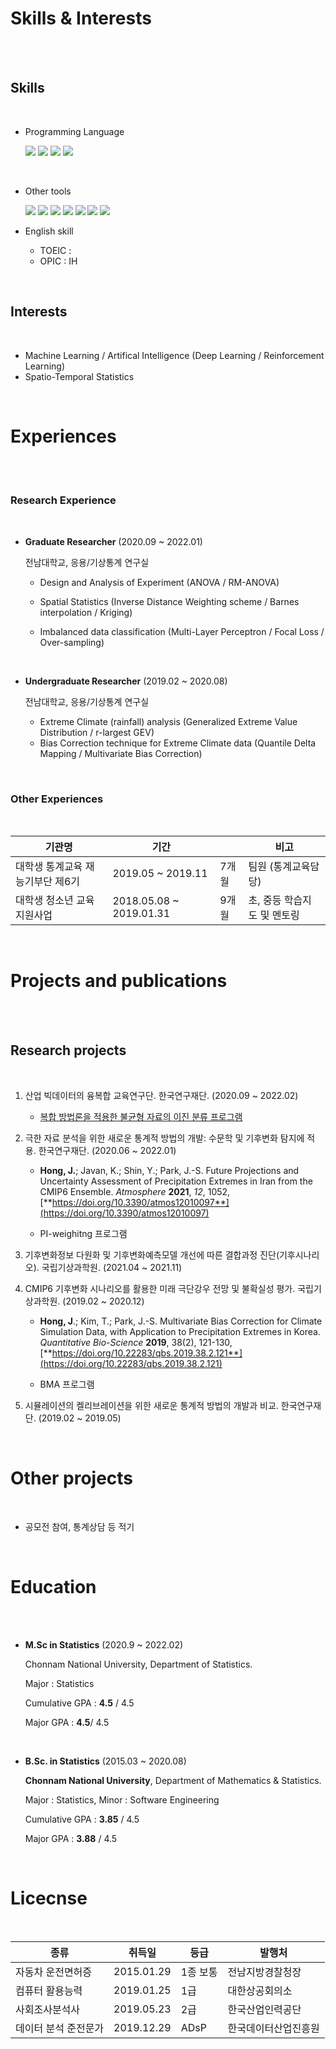 # Skills & Interests

<br>

<br>

## Skills

<br>

- Programming Language

  <img src="https://img.shields.io/badge/Python-black?style=flat-square&logo=python&logoColor=blue"/> <img src="https://img.shields.io/badge/R-black?style=flat-square&logo=R&logoColor=blue"/> <img src="https://img.shields.io/badge/C-black?style=flat-square&logo=C&logoColor=red"/>  <img src="https://img.shields.io/badge/java-black?style=flat-square&logo=java&logoColor=yellow"/>

  <br>

- Other tools

  <img src="https://img.shields.io/badge/Git-black?style=flat-square&logo=git&logoColor=red"/> <img src="https://img.shields.io/badge/Github-black?style=flat-square&logo=Github&logoColor=white"/> <img src="https://img.shields.io/badge/Markdown-black?style=flat-square&logo=Markdown&logoColor=white"/> <img src="https://img.shields.io/badge/Latex-black?style=flat-square&logo=Latex&logoColor=purple"/> <img src="https://img.shields.io/badge/Linux-black?style=flat-square&logo=Linux&logoColor=blue"/> <img src="https://img.shields.io/badge/SAS-black?style=flat-square&logo=SAS&logoColor=white"/> <img src="https://img.shields.io/badge/SPSS-black?style=flat-square&logo=SPSS&logoColor=white"/>

- English skill
  - TOEIC : 
  - OPIC : IH

<br>

## Interests

<br>

- Machine Learning / Artifical Intelligence (Deep Learning / Reinforcement Learning)
- Spatio-Temporal Statistics

<br>

# Experiences

<br>

<br>

### Research Experience

<br>

- **Graduate Researcher** (2020.09 ~ 2022.01)

  전남대학교, 응용/기상통계 연구실

  - Design and Analysis of Experiment (ANOVA / RM-ANOVA)

  - Spatial Statistics (Inverse Distance Weighting scheme / Barnes interpolation / Kriging)

  - Imbalanced data classification (Multi-Layer Perceptron / Focal Loss / Over-sampling)

    <br>

- **Undergraduate Researcher** (2019.02 ~ 2020.08)

  전남대학교, 응용/기상통계 연구실

  - Extreme Climate (rainfall) analysis (Generalized Extreme Value Distribution / r-largest GEV)
  - Bias Correction technique for Extreme Climate data (Quantile Delta Mapping / Multivariate Bias Correction)

<br>

### Other Experiences

<br>

| 기관명                           | 기간                    |       | 비고                        |
| -------------------------------- | ----------------------- | ----- | --------------------------- |
| 대학생 통계교육 재능기부단 제6기 | 2019.05 ~ 2019.11       | 7개월 | 팀원 (통계교육담당)         |
| 대학생 청소년 교육지원사업       | 2018.05.08 ~ 2019.01.31 | 9개월 | 초, 중등 학습지도 및 멘토링 |

<br>

# Projects and publications

<br>

<br>

## Research projects

<br>

1. 산업 빅데이터의 융복합 교육연구단. 한국연구재단. (2020.09 ~ 2022.02)

   - [복합 방법론을 적용한 불균형 자료의 이진 분류 프로그램](https://github.com/archemist-hong/Programs/tree/main/imbdata_classification)

     

2. 극한 자료 분석을 위한 새로운 통계적 방법의 개발: 수문학 및 기후변화 탐지에 적용. 한국연구재단. (2020.06 ~ 2022.01)

   - **Hong, J.**; Javan, K.; Shin, Y.; Park, J.-S. Future Projections and Uncertainty Assessment of Precipitation Extremes in Iran from the CMIP6 Ensemble. *Atmosphere* **2021**, *12*, 1052, [**https://doi.org/10.3390/atmos12010097**](https://doi.org/10.3390/atmos12010097)

   - PI-weighitng 프로그램

     

3. 기후변화정보 다원화 및 기후변화예측모델 개선에 따른 결합과정 진단(기후시나리오). 국립기상과학원. (2021.04 ~ 2021.11)

   

4. CMIP6 기후변화 시나리오를 활용한 미래 극단강우 전망 및 불확실성 평가. 국립기상과학원. (2019.02 ~ 2020.12)

   - **Hong, J**.; Kim, T.; Park, J.-S. Multivariate Bias Correction for Climate Simulation Data, with Application to Precipitation Extremes in Korea. *Quantitative Bio-Science* **2019**, 38(2), 121-130, [**https://doi.org/10.22283/qbs.2019.38.2.121**](https://doi.org/10.22283/qbs.2019.38.2.121)

   - BMA 프로그램

     

5. 시뮬레이션의 켈리브레이션을 위한 새로운 통계적 방법의 개발과 비교. 한국연구재단. (2019.02 ~ 2019.05)

<br>

# Other projects

<br>

- 공모전 참여, 통계상담 등 적기

<br>

# Education

<br>

<br>

- **M.Sc in Statistics**  (2020.9 ~ 2022.02)

  Chonnam National University, Department of Statistics.

  Major : Statistics

  Cumulative GPA : **4.5** / 4.5

  Major GPA : **4.5**/ 4.5

  <br>

- **B.Sc. in Statistics** (2015.03 ~ 2020.08)

  **Chonnam National University**, Department of Mathematics & Statistics.

  Major : Statistics, Minor : Software Engineering

  Cumulative GPA : **3.85** / 4.5

  Major GPA : **3.88** / 4.5

<br>

# Licecnse

<br>

| 종류                 | 취득일     | 등급     | 발행처               |
| -------------------- | ---------- | -------- | -------------------- |
| 자동차 운전면허증    | 2015.01.29 | 1종 보통 | 전남지방경찰청장     |
| 컴퓨터 활용능력      | 2019.01.25 | 1급      | 대한상공회의소       |
| 사회조사분석사       | 2019.05.23 | 2급      | 한국산업인력공단     |
| 데이터 분석 준전문가 | 2019.12.29 | ADsP     | 한국데이터산업진흥원 |

<br>
